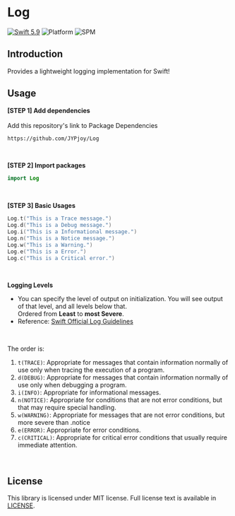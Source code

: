 # Log
[![Swift 5.9](https://img.shields.io/badge/Swift-5.9-orange.svg?style=flat)](https://developer.apple.com/swift/)
![Platform](https://img.shields.io/badge/platform-iOS-light_gray)
![SPM](https://img.shields.io/badge/SPM-Compatible-blue)


## Introduction
Provides a lightweight logging implementation for Swift!


## Usage
**[STEP 1] Add dependencies** <br/><br/>
Add this repository's link to Package Dependencies
```bash
https://github.com/JYPjoy/Log
```
<br/>

**[STEP 2] Import packages**
```swift
import Log
```

<br/>

**[STEP 3] Basic Usages**
```swift
Log.t("This is a Trace message.")
Log.d("This is a Debug message.")
Log.i("This is a Informational message.")
Log.n("This is a Notice message.")
Log.w("This is a Warning.")
Log.e("This is a Error.")
Log.c("This is a Critical error.")
```
<br/>

**Logging Levels**

- You can specify the level of output on initialization. You will see output of that level, and all levels below that. <br/>Ordered from **Least** to **most Severe**.
- Reference: [Swift Official Log Guidelines](https://www.swift.org/server/guides/libraries/log-levels.html)

<br/>

The order is: 
  1. `t(TRACE)`: Appropriate for messages that contain information normally of use only when tracing the execution of a program.
  2. `d(DEBUG)`: Appropriate for messages that contain information normally of use only when debugging a program.
  3. `i(INFO)`: Appropriate for informational messages.
  4. `n(NOTICE)`: Appropriate for conditions that are not error conditions, but that may require special handling.
  5. `w(WARNING)`: Appropriate for messages that are not error conditions, but more severe than .notice
  6. `e(ERROR)`: Appropriate for error conditions.
  7. `c(CRITICAL)`: Appropriate for critical error conditions that usually require immediate attention.

<br/>

## License
This library is licensed under MIT license. Full license text is available in [LICENSE](https://github.com/JYPjoy/Log/blob/main/LICENSE). 

